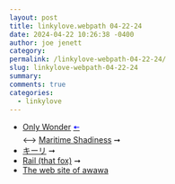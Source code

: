 ```yaml
---
layout: post
title: linkylove.webpath 04-22-24
date: 2024-04-22 10:26:38 -0400
author: joe jenett
category: 
permalink: /linkylove-webpath-04-22-24/
slug: linkylove-webpath-04-22-24
summary: 
comments: true
categories:
  - linkylove
---
```

<ul class="linkylove">
	<li><a title="Only Wonder" href="https://onlywonder.net/">Only Wonder</a>  <a title="the b22 button wall" href="https://bulltown.2022.joejenett.com/links/"><span style="color:blue;">🠤</span></a><br>⟷ <a title="Maritime Shadiness" href="https://maritimeshadiness.onlywonder.net/">Maritime Shadiness</a> <span title="led to site shown below">➞</span></li>
	<li><a title="home · キーリ (keeri.place)" href="https://keeri.place/">キーリ</a> <span title="led to site shown below">➞</span></li>
	<li><a title="Rail (that fox)" href="https://flufftech.net/">Rail (that fox)</a> <span title="led to site shown below">➞</span></li>
	<li><a title="The web site of awawa" href="https://awawa.neocities.org/">The web site of awawa</a></li>
</ul>
<a href="https://brid.gy/publish/mastodon"></a>
